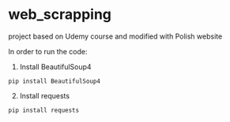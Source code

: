 # web_scrapping
project based on Udemy course and modified with Polish website 

In order to run the code: 
1. Install BeautifulSoup4
```
pip install BeautifulSoup4
```
2. Install requests
```
pip install requests
```

